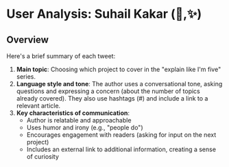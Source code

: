 # User Analysis: Suhail Kakar (🫰,✨)

## Overview

Here's a brief summary of each tweet:

1. **Main topic**: Choosing which project to cover in the "explain like I'm five" series.
2. **Language style and tone**: The author uses a conversational tone, asking questions and expressing a concern (about the number of topics already covered). They also use hashtags (#) and include a link to a relevant article.
3. **Key characteristics of communication**:
   - Author is relatable and approachable
   - Uses humor and irony (e.g., "people do")
   - Encourages engagement with readers (asking for input on the next project)
   - Includes an external link to additional information, creating a sense of curiosity